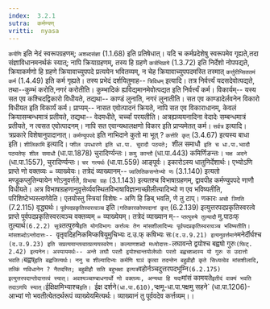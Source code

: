 ```yaml
---
index:  3.2.1
sutra:  कर्मण्यण्
vritti:  nyasa
---
```


`कर्यणि` इति नेदं स्वरूपग्रहणम्; `अशब्दसंज्ञा` (1.1.68) इति प्रतिषेधात्। यदि च कर्मप्रदेशेषु स्वरूपमेव गृह्यते,तदा संज्ञाविधानमनर्थकं स्यात्; नापि क्रियाग्रहणम्, तस्य हि ग्रहणे `कर्त्रभिप्राये` (1.3.72) इति निर्देशो नोपपद्यते, क्रियाकर्मणो हि ग्रहणे क्रियावाच्युपपदे प्रत्ययेन भवितव्यम्, न चेह क्रियावाच्युपपदमस्ति तस्मात् `कर्त्तुरीप्सिततमं कर्म` (1.4.49) इति कर्म गृह्यते। तस्य प्रभेदं दर्शयितुमाह-- `त्रिविधम्` इत्यादि। तत्र निर्वर्त्त्यं यदसदेवोत्पद्यते, तथा--कुम्भं करोति,नगरं करोतीति। कुम्भादिकं ह्यविद्यमानमेवोत्पद्यत इति निर्वर्त्त्यं कर्म। विकार्यम्-- यस्य सत एव कश्चिदद्विकारो विधीयते, तद्यथा-- काण्डं लुनाति, नगरं लुनातीति। सत एव काण्डादेर्लवनेन विकारो विधीयत इति विकार्यं कर्म। प्राप्यम्-- नासत एवोत्पादनं क्रियते, नापि सत एव विकाराधानम्, केवलं क्रियासम्बन्धमात्रं प्रतीयते, तद्यथा-- वेदमधीते, चर्च्चां परयतीति। अत्रह्यव्ययनादिना वेदादेः सम्बन्धमात्रं प्रतीयते, न त्वसत एवोत्पादनम्। नापि सत एवान्यथालक्षणो विकार इति प्राप्यमेतत् कर्म। `सर्वत्र` इत्यादि। त्रप्रकारे विशेषानुपादानात्। `कर्मण्युपपदे` इति नाभिदाने कुतो मा भूत् ? `कर्त्तरि कृत्` (3.4.67) इत्यस्य बाधा इति।
`शीलिकामि` इत्यादि। `प्शील उपधारणे इति धा.पा. चुरादौ पठ्यते; `शील समाधौ` इति च धा.पा.भ्वादौ पठ्यतेफ् शील समाधौ` (धा.पा.1878) चुरादिर्ण्यन्तः। `कमु कान्तौ` (धा.पा.443) कमिर्णिङन्तः। `भक्ष अदने` (धा.पा.1557), चुरादिर्ण्यन्तः। `चर गत्यर्थः` (धा.पा.559) आङ्पूर्वः। इकारोऽस्य धातुनिर्देशार्थः। एभ्योऽणि प्राप्ते णो वक्तव्यः = व्याख्येयः। तत्रेदं व्याख्यानम्-- `ज्वलितिकसन्तेभ्यो णः` (3.1.140) इत्यतो मण्डूकप्लुतिन्यायेन णोऽनुवर्त्तते, `विभाषा ग्रहः` (3.1.143) इत्यतश्च विभाषाग्रहणम्, द्वावपीह कर्मण्युपपदे णाणौ विधीयते। अत्र विभाषाग्रहणानुवृत्तेर्व्यवस्थितविभाषाविज्ञानाच्छीलीत्यादिभ्यो ण एव भविष्यतीति, परिशिष्टेभ्यस्त्वणेवेति। एतयोस्तु स्त्रियां विशेषः - अणि हि ङिब् भवति, णे तु टाप्। णकारः `अचो ञ्णिति` (7.2.115) वृद्ध्यर्थः। `पूर्वपदप्रकृतिस्वरत्वञ्च` इति।`गतिकारकोपपदानां कृत्` (6.2.139) इत्युत्तरपदप्रकृतिस्वरत्वे प्राप्ते पूर्वपदप्रकृतिस्वरत्वञ्च वक्तव्यम् = व्याख्येयम्। तत्रेदं व्याख्यान म्-- `प्तत्पुरुषे तुल्यादौ` मु.पाठःफ् तुल्यार्थ` (6.2.2) सूत्रे `तत्पुरुषे`इति योगविभागः कर्त्तव्यः तेन मांसशीलादिभ्यः पूर्वपदप्रकृतिस्वरत्वञ्च भविष्यतीति। मांसशब्दोऽन्तोदात्तः-- `वृतृवदिहनिकमिप्कषियुमुचिभ्यः द.उ.फ् कषिभ्यः सः` (द.उ.9.21) इत्यनुवर्त्तमाने `मनेर्दीर्घश्च` (द.उ.9.23) इति सप्रत्ययान्तत्वात्प्रत्ययस्वरेण। कल्याणशब्दो मध्योदात्तः-`लघावन्ते द्वयोश्च बह्वषो गुरुः` (फिट्. 2.42) इत्यनेन। अस्यायमर्थः-- अन्ते लघौ परतौ द्वयोश्चान्तयोर्लघ्वोः परतो बह्वच्शब्दस्य यो गुरुः स उदात्तो भवति। `बह्वष्` इति बह्वजित्यर्थः। ननु च शील्यादिभ्यः कर्मणि घञं कृत्वा तदन्तेन बहुव्रीहौ कृते सिध्यत्वेव मांसशीलादि, तत्किं णविधानेन ? नैतदस्ति; बहुव्रीहौ सति बहुभक्षा इत्यत्र `वहोर्नञ्चदुत्तरपदभूम्नि` (6.2.175) इत्युत्तरपदान्तोदात्तत्वं स्यात्। अवश्यञ्चाण्बाधनार्थो णो वक्तव्यः, अन्यथा हि यदा `मांसं कामयते` इतीदं वाक्यं भवति तदाऽणपि स्यात्।
`ईक्षिक्षमिभ्याश्च`इति। `ईक्ष दर्शने` (धा.पा.610), `प्क्षमू-धा.पा.फ्क्षमु सहने` (धा.पा.1206)- आभ्यां णो भवतीत्येतदर्थरूपं व्याख्येयमित्यर्थः। व्याख्यानं तु पूर्ववदेव कर्त्तव्यम्।।


